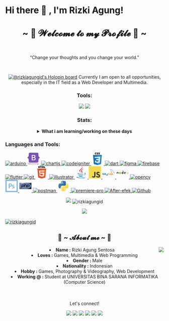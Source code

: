 # Hi there 👋 , I'm Rizki Agung!

 <div>
  <center>
<h1 align       = "center">~ 💖 𝓦𝓮𝓵𝓬𝓸𝓶𝓮 𝓽𝓸 𝓶𝔂 𝓟𝓻𝓸𝓯𝓲𝓵𝓮 💖 ~</h1>
<br>
<div align      = "center">
   <p>“Change your thoughts and you change your world.”</p>
  </a>
  </div>
<br>

[![@rizkiagungid's Holopin board](https://holopin.me/rizkiagungid)](https://holopin.io/@rizkiagungid)
Currently I am open to all opportunities, especially in the IT field as a Web Developer and Multimedia.

### Tools:

<p>
    <img src="https://img.shields.io/badge/Text%20Editor-Visual%20Studio%20Code-blue?&logo=visual%20studio%20code&logoColor=blue" />
    <img src="https://gpvc.arturio.dev/arifintajul4" />
</p>

### Stats:

<details>
 <summary><strong>What i am learning/working on these days</strong></summary>
    - 🔭 I’m currently working in <a href="http://rasxmedia.com" target="_blank">RasxMedia Indonesia</a> as Web Developer</br>
    - 🌱 I’m currently learning Codeigniter</br>
    - 💬 Ask me about anything.</br>
    - 📫 How to reach me: <a href="mailto:mrrizkiagung@gmail.com">Email me!</a>  </br>
</details>


<h3 align             = "left">Languages and Tools:</h3>
<p align              = "left"> <a href="https://www.arduino.cc/" target="_blank" rel="noreferrer"> <img src="https://cdn.worldvectorlogo.com/logos/arduino-1.svg" alt="arduino" width="40" height="40"/> </a> <a href="https://getbootstrap.com" target="_blank" rel="noreferrer"> <img src="https://raw.githubusercontent.com/devicons/devicon/master/icons/bootstrap/bootstrap-plain-wordmark.svg" alt="bootstrap" width="40" height="40"/> </a> <a href="https://www.chartjs.org" target="_blank" rel="noreferrer"> <img src="https://www.chartjs.org/media/logo-title.svg" alt="chartjs" width="40" height="40"/> </a> <a href="https://codeigniter.com" target="_blank" rel="noreferrer"> <img src="https://cdn.worldvectorlogo.com/logos/codeigniter.svg" alt="codeigniter" width="40" height="40"/> </a> <a href="https://www.w3schools.com/css/" target="_blank" rel="noreferrer"> <img src="https://raw.githubusercontent.com/devicons/devicon/master/icons/css3/css3-original-wordmark.svg" alt="css3" width="40" height="40"/> </a> <a href="https://dart.dev" target="_blank" rel="noreferrer"> <img src="https://www.vectorlogo.zone/logos/dartlang/dartlang-icon.svg" alt="dart" width="40" height="40"/> </a> <a href="https://www.figma.com/" target="_blank" rel="noreferrer"> <img src="https://www.vectorlogo.zone/logos/figma/figma-icon.svg" alt="figma" width="40" height="40"/> </a> <a href="https://firebase.google.com/" target="_blank" rel="noreferrer"> <img src="https://www.vectorlogo.zone/logos/firebase/firebase-icon.svg" alt="firebase" width="40" height="40"/> </a> <a href="https://flutter.dev" target="_blank" rel="noreferrer"> <img src="https://www.vectorlogo.zone/logos/flutterio/flutterio-icon.svg" alt="flutter" width="40" height="40"/> </a> <a href="https://git-scm.com/" target="_blank" rel="noreferrer"> <img src="https://www.vectorlogo.zone/logos/git-scm/git-scm-icon.svg" alt="git" width="40" height="40"/> </a> <a href="https://www.w3.org/html/" target="_blank" rel="noreferrer"> <img src="https://raw.githubusercontent.com/devicons/devicon/master/icons/html5/html5-original-wordmark.svg" alt="html5" width="40" height="40"/> </a> <a href="https://www.adobe.com/in/products/illustrator.html" target="_blank" rel="noreferrer"> <img src="https://www.vectorlogo.zone/logos/adobe_illustrator/adobe_illustrator-icon.svg" alt="illustrator" width="40" height="40"/> </a> <a href="https://www.java.com" target="_blank" rel="noreferrer"> <img src="https://raw.githubusercontent.com/devicons/devicon/master/icons/java/java-original.svg" alt="java" width="40" height="40"/> </a> <a href="https://developer.mozilla.org/en-US/docs/Web/JavaScript" target="_blank" rel="noreferrer"> <img src="https://raw.githubusercontent.com/devicons/devicon/master/icons/javascript/javascript-original.svg" alt="javascript" width="40" height="40"/> </a> <a href="https://www.mysql.com/" target="_blank" rel="noreferrer"> <img src="https://raw.githubusercontent.com/devicons/devicon/master/icons/mysql/mysql-original-wordmark.svg" alt="mysql" width="40" height="40"/> </a> <a href="https://nodejs.org" target="_blank" rel="noreferrer"> <img src="https://raw.githubusercontent.com/devicons/devicon/master/icons/nodejs/nodejs-original-wordmark.svg" alt="nodejs" width="40" height="40"/> </a> <a href="https://opencv.org/" target="_blank" rel="noreferrer"> <img src="https://www.vectorlogo.zone/logos/opencv/opencv-icon.svg" alt="opencv" width="40" height="40"/> </a> <a href="https://www.photoshop.com/en" target="_blank" rel="noreferrer"> <img src="https://raw.githubusercontent.com/devicons/devicon/master/icons/photoshop/photoshop-line.svg" alt="photoshop" width="40" height="40"/> </a> <a href="https://www.php.net" target="_blank" rel="noreferrer"> <img src="https://raw.githubusercontent.com/devicons/devicon/master/icons/php/php-original.svg" alt="php" width="40" height="40"/> </a> <a href="https://postman.com" target="_blank" rel="noreferrer"> <img src="https://www.vectorlogo.zone/logos/getpostman/getpostman-icon.svg" alt="postman" width="40" height="40"/> </a> <a href="https://www.python.org" target="_blank" rel="noreferrer"> <img src="https://raw.githubusercontent.com/devicons/devicon/master/icons/python/python-original.svg" alt="python" width="40" height="40"/> </a> <a 
<a href="https://adobe.com/" target="_blank" rel="noreferrer"><img src="https://cdn.jsdelivr.net/gh/devicons/devicon/icons/premierepro/premierepro-original.svg" alt="premiere-pro" width="40" height="40"/> </a>
<a href="https://adobe.com/" target="_blank" rel="noreferrer"><img src="https://cdn.jsdelivr.net/gh/devicons/devicon/icons/aftereffects/aftereffects-original.svg" alt="After-efek" width="40" height="40"/> </a>
<a href="https://adobe.com/" target="_blank" rel="noreferrer"><img src="https://cdn.jsdelivr.net/gh/devicons/devicon/icons/github/github-original-wordmark.svg"alt="Github" width="40" height="40"/> </a>

</p>

<p>
    <img src="https://github-readme-stats.vercel.app/api?username=rizkiagungid&hide=contribs,prs&show_icons=true&hide_border=true&title_color=000" />
    <img align  = "center" src="https://github-readme-streak-stats.herokuapp.com/?user=rizkiagungid&" alt="rizkiagungid" />
</p>


<p><img src="https://github-readme-stats.vercel.app/api/top-langs/?username=rizkiagungid&layout=compact" height=180 /></p>

 
<p align = "left"> <a href="https://github.com/ryo-ma/github-profile-trophy"><img src="https://github-profile-trophy.vercel.app/?username=rizkiagungid" alt="rizkiagungid" /></a> </p>



<div>
<h2 align       = "center"> 🦊 ~ 𝓐𝓫𝓸𝓾𝓽 𝓶𝓮 ~ 🦊 </h2>
  <div align    = "center">
<img src        = "https://64.media.tumblr.com/e1f1c97123ae217eb731500e502e0083/tumblr_n9dxcikmIU1qc9zfzo7_r1_250.gif" align="right">
  </div>
<li>
 <b>Name        : </b> Rizki Agung Sentosa</li>
<li>
<b>Loves        : </b> Games, Multimedia & Web Programming
</li>
<li>
<b>Gender       : </b> Male
</li>
 <li>
<b>Nationality  : </b> Indonesian
</li>
<li>
<b>Hobby     : </b> Games, Photography & Videography, Web Development
</li>
<li>
<b>Working @    : </b> Student at UNIVERSITAS BINA SARANA INFORMATIKA (Computer Science)
</li>
<br><br><br
            
            


### Let's connect!

<p>
    <a href="https://dev.rasxmedia.com/u/rasx" target="_blank"><img src="https://img.shields.io/badge/Website-https://rizkiagungid.com-green?" /></a>
    <a href="https://www.linkedin.com/in/rizki-agung-sentosa-7b272617a/" target="_blank"><img src="https://img.shields.io/badge/rizkiagungid-30302f?style=flat&logo=linkedin" /></a>
    <a href="https://twitter.com/rizkiagungin" target="_blank"><img src="https://img.shields.io/badge/@rizkiagungin-30302f?style=flat&logo=twitter" /></a>
    <a href="https://www.instagram.com/rizkiagung.id" target="_blank"><img src="https://img.shields.io/badge/@rizkiagung.id-30302f?style=flat&logo=instagram" /></a>
    <a href="https://www.facebook.com/rizkiagungsx" target="_blank"><img src="https://img.shields.io/badge/rizkiagungsx-30302f?style=flat&logo=facebook" /></a>
    <a href="https://www.youtube.com/rizkiagungsentosa" target="_blank"><img src="https://img.shields.io/badge/rizkiagungsentosa-30302f?style=flat&logo=youtube" /></a>
</p>
